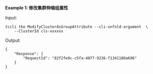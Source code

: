 **Example 1: 修改集群伸缩组属性**



Input: 

```
tccli tke ModifyClusterAsGroupAttribute --cli-unfold-argument  \
    --ClusterId cls-xxxxxx
```

Output: 
```
{
    "Response": {
        "RequestId": "82f2fe9c-c5fa-4077-9236-f1341180a696"
    }
}
```

